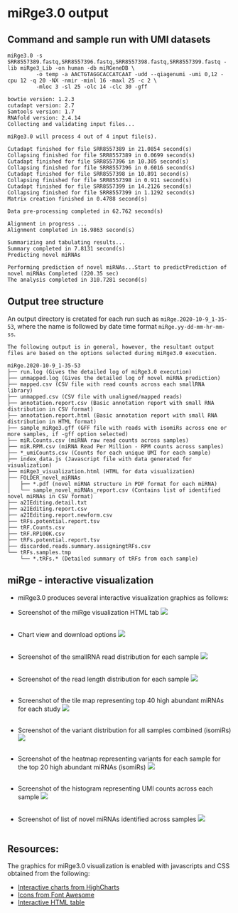 # miRge3.0 output

## Command and sample run with UMI datasets
```
miRge3.0 -s SRR8557389.fastq,SRR8557396.fastq,SRR8557398.fastq,SRR8557399.fastq -lib miRge3_Lib -on human -db miRGeneDB \ 
         -o temp -a AACTGTAGGCACCATCAAT -udd --qiagenumi -umi 0,12 -cpu 12 -q 20 -NX -nmir -minl 16 -maxl 25 -c 2 \
         -mloc 3 -sl 25 -olc 14 -clc 30 -gff 
            
bowtie version: 1.2.3
cutadapt version: 2.7
Samtools version: 1.7
RNAfold version: 2.4.14
Collecting and validating input files...

miRge3.0 will process 4 out of 4 input file(s).

Cutadapt finished for file SRR8557389 in 21.0854 second(s)
Collapsing finished for file SRR8557389 in 0.0699 second(s)
Cutadapt finished for file SRR8557396 in 10.305 second(s)
Collapsing finished for file SRR8557396 in 0.6016 second(s)
Cutadapt finished for file SRR8557398 in 10.891 second(s)
Collapsing finished for file SRR8557398 in 0.911 second(s)
Cutadapt finished for file SRR8557399 in 14.2126 second(s)
Collapsing finished for file SRR8557399 in 1.1292 second(s)
Matrix creation finished in 0.4788 second(s)

Data pre-processing completed in 62.762 second(s)

Alignment in progress ...
Alignment completed in 16.9863 second(s)

Summarizing and tabulating results...
Summary completed in 7.8131 second(s)
Predicting novel miRNAs

Performing prediction of novel miRNAs...Start to predictPrediction of novel miRNAs Completed (220.35 sec)
The analysis completed in 310.7281 second(s)
```

## Output tree structure
An output directory is cretated for each run such as `miRge.2020-10-9_1-35-53`, where the name is followed by date time format `miRge.yy-dd-mm-hr-mm-ss`. 
```
The following output is in general, however, the resultant output files are based on the options selected during miRge3.0 execution.

miRge.2020-10-9_1-35-53 
├── run.log (Gives the detailed log of miRge3.0 execution)
├── unmapped.log (Gives the detailed log of novel miRNA prediction) 
├── mapped.csv (CSV file with read counts across each smallRNA library) 
├── unmapped.csv (CSV file with unaligned/mapped reads) 
├── annotation.report.csv (Basic annotation report with small RNA distribution in CSV format) 
├── annotation.report.html (Basic annotation report with small RNA distribution in HTML format) 
├── sample_miRge3.gff (GFF file with reads with isomiRs across one or more samples, if -gff option selected) 
├── miR.Counts.csv (miRNA raw read counts across samples) 
├── miR.RPM.csv (miRNA Read Per Million - RPM counts across samples) 
├── *_umiCounts.csv (Counts for each unique UMI for each sample) 
├── index_data.js (Javascript file with data generated for visualization) 
├── miRge3_visualization.html (HTML for data visualization) 
├── FOLDER_novel_miRNAs
│   ├── *.pdf (novel miRNA structure in PDF format for each miRNA)
│   └── sample_novel_miRNAs_report.csv (Contains list of identified novel miRNAs in CSV format)
├── a2IEditing.detail.txt
├── a2IEditing.report.csv
├── a2IEditing.report.newform.csv
├── tRFs.potential.report.tsv
├── tRF.Counts.csv
├── tRF.RP100K.csv
├── tRFs.potential.report.tsv
├── discarded.reads.summary.assigningtRFs.csv
└── tRFs.samples.tmp
    └── *.tRFs.* (Detailed summary of tRFs from each sample)
```

## miRge - interactive visualization
- miRge3.0 produces several interactive visualization graphics as follows:

- Screenshot of the miRge visualization HTML tab
![](/images/overall.png)<br/><br/>

- Chart view and download options 
![](/images/download_options.png)<br/><br/>

- Screenshot of the smallRNA read distribution for each sample
![](/images/read-distribution.png)<br/><br/>

- Screenshot of the read length distribution for each sample
![](/images/read-length.png)<br/><br/>

- Screenshot of the tile map representing top 40 high abundant miRNAs for each study
![](/images/sample_abundance2.png)<br/><br/>

- Screenshot of the variant distribution for all samples combined (isomiRs)
![](/images/isomiR_variants.png)<br/><br/>

- Screenshot of the heatmap representing variants for each sample for the top 20 high abundant miRNAs (isomiRs)
![](/images/sample_isomir.png)<br/><br/>

- Screenshot of the histogram representing UMI counts across each sample
![](/images/umi-distribut.png)<br/><br/>

- Screenshot of list of novel miRNAs identified across samples
![](/images/nmiR.PNG)<br/><br/>

## Resources: 
The graphics for miRge3.0 visualization is enabled with javascripts and CSS obtained from the following:
- [Interactive charts from HighCharts](https://www.highcharts.com/)
- [Icons from Font Awesome](https://fontawesome.com/)
- [Interactive HTML table](https://datatables.net/)
